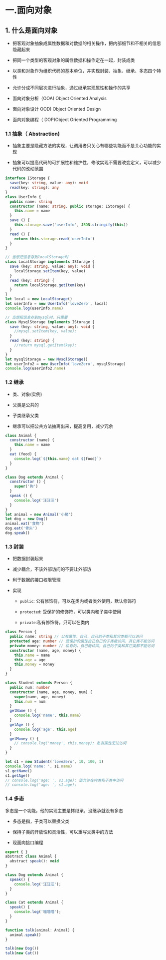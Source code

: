 # 一.面向对象

## 1. 什么是面向对象

- 把客观对象抽象成属性数据和对数据的相关操作，把内部细节和不相关的信思隐藏起来

- 把同一个类型的客观对象的属性数据和操作定在一起，封装成类

- 以类和对象作为组织代码的基本单位，并实现封装、抽象、继承、多态四个特性

- 允许分成不同层次进行抽象，通过继承实现属性和操作的共享

- 面向对象分析（OOA) Object Oriented Analysis

- 面向对象设计 OOD) Object Oriented Design

- 面向对象编程（ DOP)Object Oriented Programming

### 1.1 抽象（ Abstraction)

- 抽象主要是隐藏方法的实现，让调用者只关心有哪些功能而不是关心功能的实现

- 抽象可以提高代码的可扩展性和维护性，修改实现不需要改变定义，可以减少代码的改动范围

```ts
interface IStorage {
  save(key: string, value: any): void
  read(key: string): any
}
class UserInfo {
  public name: string
  constructor (name: string, public storage: IStorage) {
    this.name = name
  }
  save () {
    this.storage.save('userInfo', JSON.stringify(this))
  }
  read () {
    return this.storage.read('userInfo')
  }
}

// 当想把信息存到localStorage时
class LocalStorage implements IStorage {
  save (key: string, value: any): void {
    localStorage.setItem(key, value)
  }
  read (key: string) {
    return localStorage.getItem(key)
  }
}
let local = new LocalStorage()
let userInfo = new UserInfo('loveZero', local)
console.log(userInfo.name)

// 当想把信息存到mysql时，只需要
class MysqlStorage implements IStorage {
  save (key: string, value: any): void {
    //mysql.setItem(key, value);
  }
  read (key: string) {
    //return mysql.getItem(key);
  }
}
let mysqlStorage = new MysqlStorage()
let userInfo2 = new UserInfo('loveZero', mysqlStorage)
console.log(userInfo2.name)
```

### 1.2 继承

- 类、对象(实例)

- 父类是公共的

- 子类继承父类

- 继承可以把公共方法抽离出来，提高复用，减少冗余

```js
class Animal {
  constructor (name) {
    this.name = name
  }
  eat (food) {
    console.log(`${this.name} eat ${food}`)
  }
}

class Dog extends Animal {
  constructor () {
    super('狗')
  }
  speak () {
    console.log('汪汪汪')
  }
}
let animal = new Animal('小猪')
let dog = new Dog()
animal.eat('食物')
dog.eat('骨头')
dog.speak()
```

### 1.3 封装

- 把数据封装起来

- 减少耦合，不该外部访问的不要让外部访

- 利于数据的接口权限管理

- 实现

  - `public`: 公有修饰符，可以在类内或者类外使用，默认修饰符

  - `protected`: 受保护的修饰符，可以类内和子类中使用

  - `private`:私有修饰符，只可以在类内

```ts
class Person {
  public name: string // 公有属性，自己，自己的子类和其它类都可以访问
  protected age: number // 受保护的属性自己自己的子类能访间，其它类不能访问
  private money: number // 私有的，自己能访间，自己的子类和其它类都不能访问
  constructor (name, age, money) {
    this.name = name
    this.age = age
    this.money = money
  }
}

class Student extends Person {
  public num: number
  constructor (name, age, money, num) {
    super(name, age, money)
    this.num = num
  }
  getName () {
    console.log('name', this.name)
  }
  getAge () {
    console.log('age', this.age)
  }
  getMoney () {
    // console.log('money', this.money); 私有属性无法访问
  }
}

let s1 = new Student('loveZero', 10, 100, 1)
console.log('name: ', s1.name)
s1.getName()
s1.getAge()
// console.log('age: ', s1.age); 值允许在内类和子类中访问
// console.log('age: ', s1.age);
```

### 1.4 多态

多态是一个功能，他的实现主要是拷继承，没继承就没有多态

- 多态是指，子类可以替换父类

- 保持子类的开放性和灵活性，可以重写父类中的方法

- 现面向接口编程

```js
export { }
abstract class Animal {
  abstract speak(): void
}

class Dog extends Animal {
  speak() {
    console.log('汪汪汪');
  }
}

class Cat extends Animal {
  speak() {
    console.log('喵喵喵');
  }
}

function talk(animal: Animal) {
  animal.speak()
}

talk(new Dog())
talk(new Cat())
```
